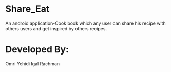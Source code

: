 # Share_Eat
An android application-Cook book which any user can share his recipe with others users and get inspired by others recipes.

# Developed By:
Omri Yehidi
Igal Rachman
